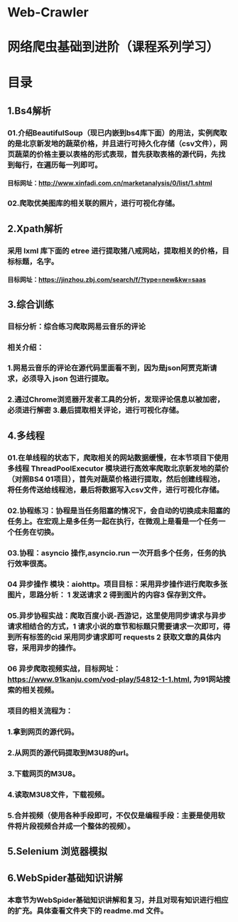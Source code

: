 # Web-Crawler
# 网络爬虫基础到进阶（课程系列学习）
# 目录
## 1.Bs4解析
### 01.介绍BeautifulSoup（现已内嵌到bs4库下面）的用法，实例爬取的是北京新发地的蔬菜价格，并且进行可持久化存储（csv文件），网页蔬菜的价格主要以表格的形式表现，首先获取表格的源代码，先找到每行，在遍历每一列即可。
#### 目标网址：http://www.xinfadi.com.cn/marketanalysis/0/list/1.shtml
### 02.爬取优美图库的相关联的照片，进行可视化存储。
## 2.Xpath解析
### 采用 lxml 库下面的 etree 进行提取猪八戒网站，提取相关的价格，目标标题，名字。
#### 目标网址：https://jinzhou.zbj.com/search/f/?type=new&kw=saas
## 3.综合训练
### 目标分析：综合练习爬取网易云音乐的评论
### 相关介绍：
### 1.网易云音乐的评论在源代码里面看不到，因为是json阿贾克斯请求，必须导入 json 包进行提取。
### 2.通过Chrome浏览器开发者工具的分析，发现评论信息以被加密，必须进行解密 3.最后提取相关评论，进行可视化存储。
## 4.多线程
### 01.在单线程的状态下，爬取相关的网站数据缓慢，在本节项目下使用多线程 ThreadPoolExecutor 模块进行高效率爬取北京新发地的菜价（对照BS4 01项目），首先对蔬菜价格进行提取，然后创建线程池，将任务传送给线程池，最后将数据写入csv文件，进行可视化存储。
### 02.协程练习：协程是当任务阻塞的情况下，会自动的切换成未阻塞的任务上。在宏观上是多任务一起在执行，在微观上是看是一个任务一个任务在切换。
### 03.协程：asyncio 操作,asyncio.run 一次开启多个任务，任务的执行效率很高。
### 04 异步操作 模块：aiohttp。项目目标：采用异步操作进行爬取多张图片，思路分析： 1 发送请求 2 得到图片的内容3 保存到文件。
### 05.异步协程实战：爬取百度小说-西游记，这里使用同步请求与异步请求相结合的方式，1 请求小说的章节和标题只需要请求一次即可，得到所有标签的cid 采用同步请求即可 requests 2 获取文章的具体内容，采用异步的操作。
### 06 异步爬取视频实战，目标网址：https://www.91kanju.com/vod-play/54812-1-1.html, 为91网站搜索的相关视频。
### 项目的相关流程为：
###    1.拿到网页的源代码。
###    2.从网页的源代码提取到M3U8的url。
###    3.下载网页的M3U8。
###    4.读取M3U8文件，下载视频。
###    5.合并视频（使用各种手段即可，不仅仅是编程手段：主要是使用软件将片段视频合并成一个整体的视频）。
## 5.Selenium 浏览器模拟
## 6.WebSpider基础知识讲解
### 本章节为WebSpider基础知识讲解和复习，并且对现有知识进行相应的扩充。具体查看文件夹下的 readme.md 文件。
